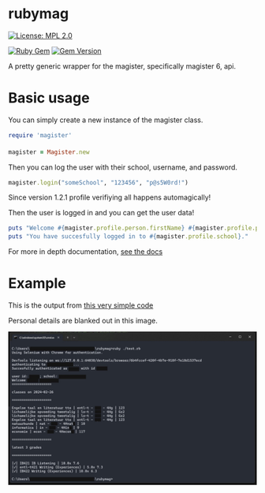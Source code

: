 # rubymag
[![License: MPL 2.0](https://img.shields.io/badge/License-MPL_2.0-brightgreen.svg)](https://opensource.org/licenses/MPL-2.0)

[![Ruby Gem](https://github.com/riley0122/rubymag/actions/workflows/gem-push.yml/badge.svg)](https://github.com/riley0122/rubymag/pkgs/rubygems/magister)
[![Gem Version](https://badge.fury.io/rb/magister.svg)](https://rubygems.org/gems/magister)

A pretty generic wrapper for the magister, specifically magister 6, api.

# Basic usage

You can simply create a new instance of the magister class.

```ruby
require 'magister'

magister = Magister.new
```

Then you can log the user with their school, username, and password.
```ruby
magister.login("someSchool", "123456", "p@s5W0rd!")
```

Since version 1.2.1 profile verifiying all happens automagically!

Then the user is logged in and you can get the user data!
```ruby
puts "Welcome #{magister.profile.person.firstName} #{magister.profile.person.lastName}!"
puts "You have succesfully logged in to #{magister.profile.school}."
```

For more in depth documentation, [see the docs](https://riley0122.github.io/rubymag)

# Example

This is the output from [this very simple code](https://github.com/riley0122/rubymag/blob/84d8b68f02525181708b8ef7448d34470d386abe/test.rb)

Personal details are blanked out in this image.

![The output just as you'd expect, populated with actual data](assets/result.jpg)
